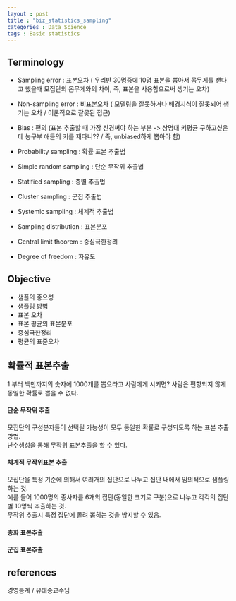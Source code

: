 ```yaml
---
layout : post
title : "biz_statistics_sampling"
categories : Data Science
tags : Basic statistics
---
```


## Terminology

- Sampling error : 표본오차 ( 우리반 30명중에 10명 표본을 뽑아서 몸무게를 잰다고 했을때 모집단의 몸무게와의 차이,
즉, 표본을 사용함으로써 생기는 오차)

- Non-sampling error : 비표본오차 ( 모델링을 잘못하거나 배경지식이 잘못되어 생기는 오차 / 이론적으로 잘못된 접근)

- Bias : 편의 (표본 추출할 때 가장 신경써야 하는 부분 -> 상명대 키평균 구하고싶은데 농구부 애들의 키를 재다니?? / 즉, unbiased하게 뽑아야 함)

- Probability sampling : 확률 표본 추출법
- Simple random sampling : 단순 무작위 추출법
- Statified sampling : 층별 추출법
- Cluster sampling : 군집 추출법
- Systemic sampling : 체계적 추출법

- Sampling distribution : 표본분포
- Central limit theorem : 중심극한정리
- Degree of freedom : 자유도


## Objective

- 샘플의 중요성
- 샘플링 방법
- 표본 오차
- 표본 평균의 표본분포
- 중심극한정리
- 평균의 표준오차


## 확률적 표본추출

1 부터 백만까지의 숫자에 1000개를 뽑으라고 사람에게 시키면? 사람은 편향되지 않게 동일한 확률로 뽑을 수 없다.  


#### 단순 무작위 추출
모집단의 구성분자들이 선택될 가능성이 모두 동일한 확률로 구성되도록 하는 표본 추출 방법.  
난수생성을 통해 무작위 표본추출을 할 수 있다.


#### 체계적 무작위표본 추출
모집단을 특정 기준에 의해서 여러개의 집단으로 나누고 집단 내에서 임의적으로 샘플링하는 것.  
예를 들어 1000명의 종사자를 6개의 집단(동일한 크기로 구분)으로 나누고 각각의 집단별 10명씩 추출하는 것.  
무작위 추출시 특정 집단에 몰려 뽑히는 것을 방지할 수 있음.


#### 층화 표본추출


#### 군집 표본추출





## references
경영통계 / 유태종교수님

















